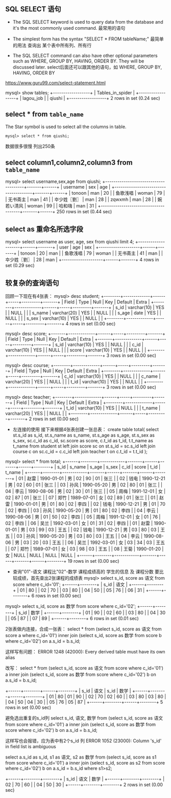 ## SQL SELECT 语句

- The SQL SELECT keyword is used to query data from the database and it's the most commonly used command.
最常用的语句

- The simplest form has the syntax "SELECT * FROM tableName;"
最简单的用法 查询出 某个表中所有列、所有行

- The SQL SELECT command can also have other optional parameters such as WHERE, GROUP BY, HAVING, ORDER BY. They will be discussed later.
select后面还可以跟其他的语句，如 WHERE, GROUP BY, HAVING, ORDER BY

https://www.guru99.com/select-statement.html

mysql> show tables;
+------------------+
| Tables_in_spider |
+------------------+
| lagou_job        |
| qiushi           |
+------------------+
2 rows in set (0.24 sec)


## select * from `table_name`
The Star symbol is used to select all the columns in table.

```
mysql> select * from qiushi;
```
数据很多很慢 列出250条

## select column1,column2,column3 from `table_name`

mysql> select username,sex,age from qiushi;
+--------------------------------------+-------+------+
| username                             | sex   | age  |
+--------------------------------------+-------+------+
| tonoon                               | man   |   20 |
| 鱼歌浅唱                              | woman |   79 |
| 无书斋主                              | man   |   41 |
| 夲少姓〖劉〗                           | man   |   28 |
| zqwxmh                               | man   |   28 |
| 婉若い清风                             | woman |   99 |
| 哈和嗨                                | man   |   31 |
+--------------------------------------+-------+------+
250 rows in set (0.44 sec)

## select as 重命名所选字段

mysql> select username as user, age, sex from qiushi limit 4;
+--------------------+------+-------+
| user               | age  | sex   |
+--------------------+------+-------+
| tonoon             |   20 | man   |
| 鱼歌浅唱            |   79 | woman |
| 无书斋主            |   41 | man   |
| 夲少姓〖劉〗         |   28 | man   |
+--------------------+------+-------+
4 rows in set (0.29 sec)


## 较复杂的查询语句
回顾一下现在有4张表：
mysql> desc student;
+--------+-------------+------+-----+---------+-------+
| Field  | Type        | Null | Key | Default | Extra |
+--------+-------------+------+-----+---------+-------+
| s_id   | varchar(10) | YES  |     | NULL    |       |
| s_name | varchar(20) | YES  |     | NULL    |       |
| s_age  | date        | YES  |     | NULL    |       |
| s_sex  | varchar(10) | YES  |     | NULL    |       |
+--------+-------------+------+-----+---------+-------+
4 rows in set (0.00 sec)

mysql> desc score;
+-------+-------------+------+-----+---------+-------+
| Field | Type        | Null | Key | Default | Extra |
+-------+-------------+------+-----+---------+-------+
| s_id  | varchar(10) | YES  |     | NULL    |       |
| c_id  | varchar(10) | YES  |     | NULL    |       |
| score | varchar(10) | YES  |     | NULL    |       |
+-------+-------------+------+-----+---------+-------+
3 rows in set (0.00 sec)

mysql> desc course;
+--------+-------------+------+-----+---------+-------+
| Field  | Type        | Null | Key | Default | Extra |
+--------+-------------+------+-----+---------+-------+
| c_id   | varchar(10) | YES  |     | NULL    |       |
| c_name | varchar(20) | YES  |     | NULL    |       |
| t_id   | varchar(10) | YES  |     | NULL    |       |
+--------+-------------+------+-----+---------+-------+
3 rows in set (0.00 sec)

mysql> desc teacher;
+--------+-------------+------+-----+---------+-------+
| Field  | Type        | Null | Key | Default | Extra |
+--------+-------------+------+-----+---------+-------+
| t_id   | varchar(10) | YES  |     | NULL    |       |
| t_name | varchar(20) | YES  |     | NULL    |       |
+--------+-------------+------+-----+---------+-------+
2 rows in set (0.00 sec)

- 左连接的使用
接下来根据4张表创建一张总表：
create table total(
  select st.s_id as s_id, st.s_name as s_name, st.s_age as s_age, st.s_sex as s_sex,
  sc.c_id as c_id, sc.score as score,
  c.t_id as t_id,
  t.t_name as t_name
   from student st 
   left join score sc on st.s_id = sc.s_id
   left join course c on sc.c_id = c.c_id
   left join teacher t on c.t_id = t.t_id
);

mysql> select * from total;
+------+--------+------------+-------+------+-------+------+--------+
| s_id | s_name | s_age      | s_sex | c_id | score | t_id | t_name |
+------+--------+------------+-------+------+-------+------+--------+
| 01   | 赵雷   | 1990-01-01 | 男    | 02   | 90    | 01   | 张三   |
| 02   | 钱电   | 1990-12-21 | 男    | 02   | 60    | 01   | 张三   |
| 03   | 孙风   | 1990-05-20 | 男    | 02   | 80    | 01   | 张三   |
| 04   | 李云   | 1990-08-06 | 男    | 02   | 30    | 01   | 张三   |
| 05   | 周梅   | 1991-12-01 | 女    | 02   | 87    | 01   | 张三   |
| 07   | 郑竹   | 1989-07-01 | 女    | 02   | 89    | 01   | 张三   |
| 01   | 赵雷   | 1990-01-01 | 男    | 01   | 80    | 02   | 李四   |
| 02   | 钱电   | 1990-12-21 | 男    | 01   | 70    | 02   | 李四   |
| 03   | 孙风   | 1990-05-20 | 男    | 01   | 80    | 02   | 李四   |
| 04   | 李云   | 1990-08-06 | 男    | 01   | 50    | 02   | 李四   |
| 05   | 周梅   | 1991-12-01 | 女    | 01   | 76    | 02   | 李四   |
| 06   | 吴兰   | 1992-03-01 | 女    | 01   | 31    | 02   | 李四   |
| 01   | 赵雷   | 1990-01-01 | 男    | 03   | 99    | 03   | 王五   |
| 02   | 钱电   | 1990-12-21 | 男    | 03   | 80    | 03   | 王五   |
| 03   | 孙风   | 1990-05-20 | 男    | 03   | 80    | 03   | 王五   |
| 04   | 李云   | 1990-08-06 | 男    | 03   | 20    | 03   | 王五   |
| 06   | 吴兰   | 1992-03-01 | 女    | 03   | 34    | 03   | 王五   |
| 07   | 郑竹   | 1989-07-01 | 女    | 03   | 98    | 03   | 王五   |
| 08   | 王菊   | 1990-01-20 | 女    | NULL | NULL  | NULL | NULL   |
+------+--------+------------+-------+------+-------+------+--------+
19 rows in set (0.00 sec)

- 查询"01"-语文 课程比"02"-数学 课程成绩高的 学生的信息 及 课程分数
要比较成绩，首先查出2张课程的成绩表
mysql> select s_id, score as 语文 from score where c_id='01';
+------+--------+
| s_id | 语文   |
+------+--------+
| 01   | 80     |
| 02   | 70     |
| 03   | 80     |
| 04   | 50     |
| 05   | 76     |
| 06   | 31     |
+------+--------+
6 rows in set (0.00 sec)

mysql> select s_id, score as 数学 from score where c_id='02';
+------+--------+
| s_id | 数学   |
+------+--------+
| 01   | 90     |
| 02   | 60     |
| 03   | 80     |
| 04   | 30     |
| 05   | 87     |
| 07   | 89     |
+------+--------+
6 rows in set (0.01 sec)

2张表做内连接，合成一张表：
select * from
(select s_id, score as 语文 from score a where c_id='01')
inner join
(select s_id, score as 数学 from score b where c_id='02')
on a.s_id = b.s_id;

这样写有问题：
ERROR 1248 (42000): Every derived table must have its own alias

改写：
select * from
(select s_id, score as 语文 from score where c_id='01') a
inner join
(select s_id, score as 数学 from score where c_id='02') b
on a.s_id = b.s_id;

+------+--------+------+--------+
| s_id | 语文   | s_id | 数学   |
+------+--------+------+--------+
| 01   | 80     | 01   | 90     |
| 02   | 70     | 02   | 60     |
| 03   | 80     | 03   | 80     |
| 04   | 50     | 04   | 30     |
| 05   | 76     | 05   | 87     |
+------+--------+------+--------+
5 rows in set (0.00 sec)

避免选出重复的s_id列
select s_id, 语文, 数学 from
(select s_id, score as 语文 from score where c_id='01') a
inner join
(select s_id, score as 数学 from score where c_id='02') b
on a.s_id = b.s_id;

这样写也会报错，应为表中有2个s_id 列
ERROR 1052 (23000): Column 's_id' in field list is ambiguous

select a.s_id as s_id, s1 as 语文, s2 as 数学
from
(select s_id, score as s1 from score where c_id='01') a
inner join
(select s_id, score as s2 from score where c_id='02') b
on a.s_id = b.s_id
where s1>s2;

+------+--------+--------+
| s_id | 语文   | 数学   |
+------+--------+--------+
| 02   | 70     | 60     |
| 04   | 50     | 30     |
+------+--------+--------+
2 rows in set (0.00 sec)

